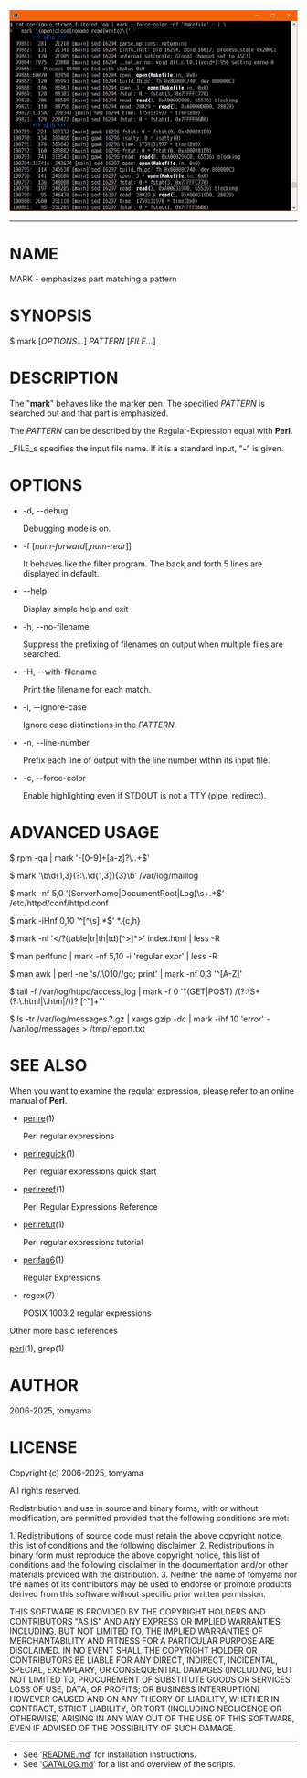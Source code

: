 <!--- This file is auto-generated by `make catalog`. Do not edit manually. -->

![Image of the mark command execution](img/mark.jpg)

* * *
# NAME

MARK - emphasizes part matching a pattern

# SYNOPSIS

$ mark \[_OPTIONS..._\] _PATTERN_ \[_FILE..._\]

# DESCRIPTION

The "**mark**" behaves like the marker pen.
The specified _PATTERN_ is searched out and that part is emphasized.

The _PATTERN_ can be described by the Regular-Expression equal with **Perl**.

_FILE_s specifies the input file name.
If it is a standard input, "**-**" is given.

# OPTIONS

- -d, --debug

    Debugging mode is on.

- -f \[_num-forward_\[,_num-rear_\]\]

    It behaves like the filter program.
    The back and forth 5 lines are displayed in default.

- --help

    Display simple help and exit

- -h, --no-filename

    Suppress the prefixing of filenames on output when multiple files are searched.

- -H, --with-filename

    Print the filename for each match.

- -i, --ignore-case

    Ignore case distinctions in the _PATTERN_.

- -n, --line-number

    Prefix each line of output with the line number within its input file.

- -c, --force-color

    Enable highlighting even if STDOUT is not a TTY (pipe, redirect).

# ADVANCED USAGE

$ rpm -qa | mark '-\[0-9\]+\[a-z\]?\\..+$'

$ mark '\\b\\d{1,3}(?:\\.\\d{1,3}){3}\\b' /var/log/maillog

$ mark -nf 5,0 '(ServerName|DocumentRoot|Log)\\s+.\*$' /etc/httpd/conf/httpd.conf

$ mark -iHnf 0,10 '^\[^\\s\].\*$' \*.{c,h}

$ mark -ni '&lt;/?(table|tr|th|td)\[^>\]\*>' index.html | less -R

$ man perlfunc | mark -nf 5,10 -i 'regular expr' | less -R

$ man awk | perl -ne 's/.\\010//go; print' | mark -nf 0,3 '^\[A-Z\]'

$ tail -f /var/log/httpd/access\_log | mark -f 0 '"(GET|POST) /(?:\\S+(?:\\.html|\\.htm|/))? \[^"\]+"'

$ ls -tr /var/log/messages.?.gz | xargs gzip -dc | mark -ihf 10 'error' - /var/log/messages > /tmp/report.txt

# SEE ALSO

When you want to examine the regular expression,
please refer to an online manual of **Perl**.

- [perlre](https://metacpan.org/pod/perlre)(1)

    Perl regular expressions

- [perlrequick](https://metacpan.org/pod/perlrequick)(1)

    Perl regular expressions quick start

- [perlreref](https://metacpan.org/pod/perlreref)(1)

    Perl Regular Expressions Reference

- [perlretut](https://metacpan.org/pod/perlretut)(1)

    Perl regular expressions tutorial

- [perlfaq6](https://metacpan.org/pod/perlfaq6)(1)

    Regular Expressions

- regex(7)

    POSIX 1003.2 regular expressions

Other more basic references

[perl](https://metacpan.org/pod/perl)(1), grep(1)

# AUTHOR

2006-2025, tomyama

# LICENSE

Copyright (c) 2006-2025, tomyama

All rights reserved.

Redistribution and use in source and binary forms, with or without
modification, are permitted provided that the following conditions are met:

1\. Redistributions of source code must retain the above copyright notice,
   this list of conditions and the following disclaimer.
2\. Redistributions in binary form must reproduce the above copyright notice,
   this list of conditions and the following disclaimer in the documentation
   and/or other materials provided with the distribution.
3\. Neither the name of tomyama nor the names of its contributors
   may be used to endorse or promote products derived from this software
   without specific prior written permission.

THIS SOFTWARE IS PROVIDED BY THE COPYRIGHT HOLDERS AND CONTRIBUTORS "AS IS"
AND ANY EXPRESS OR IMPLIED WARRANTIES, INCLUDING, BUT NOT LIMITED TO, THE
IMPLIED WARRANTIES OF MERCHANTABILITY AND FITNESS FOR A PARTICULAR PURPOSE ARE
DISCLAIMED. IN NO EVENT SHALL THE COPYRIGHT HOLDER OR CONTRIBUTORS BE LIABLE
FOR ANY DIRECT, INDIRECT, INCIDENTAL, SPECIAL, EXEMPLARY, OR CONSEQUENTIAL
DAMAGES (INCLUDING, BUT NOT LIMITED TO, PROCUREMENT OF SUBSTITUTE GOODS OR
SERVICES; LOSS OF USE, DATA, OR PROFITS; OR BUSINESS INTERRUPTION) HOWEVER
CAUSED AND ON ANY THEORY OF LIABILITY, WHETHER IN CONTRACT, STRICT LIABILITY,
OR TORT (INCLUDING NEGLIGENCE OR OTHERWISE) ARISING IN ANY WAY OUT OF THE USE
OF THIS SOFTWARE, EVEN IF ADVISED OF THE POSSIBILITY OF SUCH DAMAGE.

* * *
- See '[README.md](../README.md)' for installation instructions.
- See '[CATALOG.md](CATALOG.md)' for a list and overview of the scripts.
